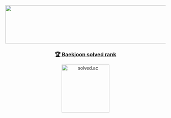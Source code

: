 <div align="center">
<a href="https://github.com/devxb/gitanimals">
  <img
    src="https://render.gitanimals.org/lines/won-ee"
    width="1000"
    height="120"
  />
  
  ### 🏆 Baekjoon solved rank
  <img
    src="http://mazassumnida.wtf/api/v2/generate_badge?boj=yud01063"
    height="150"
    alt="solved.ac"
  />
</a>
</div>
